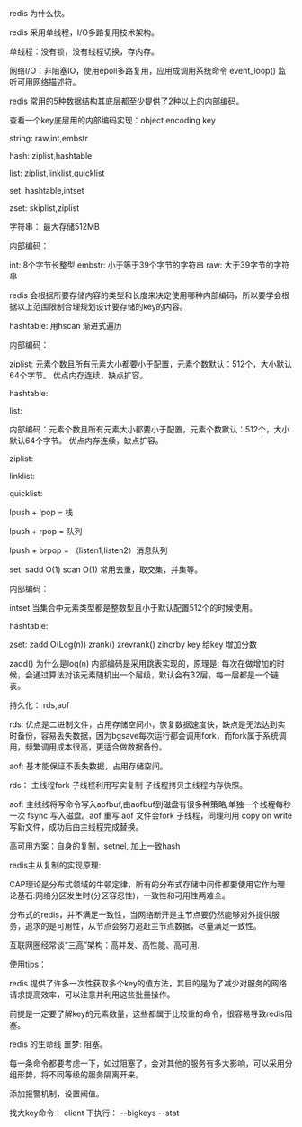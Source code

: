 redis 为什么快。

redis 采用单线程，I/O多路复用技术架构。

单线程：没有锁，没有线程切换，存内存。

网络I/O：非阻塞IO，使用epoll多路复用，应用成调用系统命令 event_loop() 监听可用网络描述符。


redis 常用的5种数据结构其底层都至少提供了2种以上的内部编码。

查看一个key底层用的内部编码实现：object encoding key

string: raw,int,embstr

hash: ziplist,hashtable

list: ziplist,linklist,quicklist

set: hashtable,intset

zset: skiplist,ziplist


字符串： 最大存储512MB

内部编码：

int: 8个字节长整型
embstr: 小于等于39个字节的字符串
raw: 大于39字节的字符串

redis 会根据所要存储内容的类型和长度来决定使用哪种内部编码，所以要学会根据以上范围限制合理规划设计要存储的key的内容。


hashtable:  用hscan 渐进式遍历

内部编码：

ziplist: 元素个数且所有元素大小都要小于配置，元素个数默认：512个，大小默认64个字节。 优点内存连续，缺点扩容。

hashtable: 

list:

内部编码：元素个数且所有元素大小都要小于配置，元素个数默认：512个，大小默认64个字节。 优点内存连续，缺点扩容。

ziplist: 

linklist:

quicklist:


lpush + lpop = 栈

lpush + rpop = 队列

lpush + brpop = （listen1,listen2）消息队列



set: sadd O(1)  scan O(1) 常用去重，取交集，并集等。


内部编码： 

intset 当集合中元素类型都是整数型且小于默认配置512个的时候使用。

hashtable:


zset: zadd O(Log(n))  zrank()  zrevrank()  zincrby key 给key 增加分数

zadd() 为什么是log(n) 内部编码是采用跳表实现的，原理是: 每次在做增加的时候，会通过算法对该元素随机出一个层级，默认会有32层，每一层都是一个链表。



持久化： rds,aof

rds: 优点是二进制文件，占用存储空间小，恢复数据速度快，缺点是无法达到实时备份，容易丢失数据，因为bgsave每次运行都会调用fork，而fork属于系统调用，频繁调用成本很高，更适合做数据备份。

aof: 基本能保证不丢失数据，占用存储空间。

rds： 主线程fork 子线程利用写实复制 子线程拷贝主线程内存快照。

aof: 主线线将写命令写入aofbuf,由aofbuf到磁盘有很多种策略,单独一个线程每秒 一次 fsync 写入磁盘。aof 重写 aof 文件会fork 子线程，同理利用 copy on write 写新文件，成功后由主线程完成替换。




高可用方案：自身的复制，setnel, 加上一致hash

redis主从复制的实现原理:

CAP理论是分布式领域的牛顿定律，所有的分布式存储中间件都要使用它作为理论基石:网络分区发生时(分区容忍性)，一致性和可用性两难全。

分布式的redis，并不满足一致性，当网络断开是主节点要仍然能够对外提供服务，追求的是可用性，从节点会努力追赶主节点数据，尽量满足一致性。

互联网圈经常谈“三高”架构：高并发、高性能、高可用.



使用tips：

redis 提供了许多一次性获取多个key的值方法，其目的是为了减少对服务的网络请求提高效率，可以注意并利用这些批量操作。

前提是一定要了解key的元素数量，这些都属于比较重的命令，很容易导致redis阻塞。



redis 的生命线 噩梦: 阻塞。


每一条命令都要考虑一下，如过阻塞了，会对其他的服务有多大影响，可以采用分组形势，将不同等级的服务隔离开来。

添加报警机制，设置阀值。


找大key命令： client 下执行： --bigkeys  --stat 


